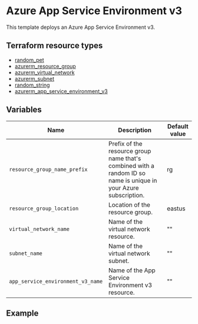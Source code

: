 # Azure App Service Environment v3
This template deploys an Azure App Service Environment v3.

## Terraform resource types

- [random_pet](https://registry.terraform.io/providers/hashicorp/random/latest/docs/resources/pet)
- [azurerm_resource_group](https://registry.terraform.io/providers/hashicorp/azurerm/latest/docs/resources/resource_group)
- [azurerm_virtual_network](https://registry.terraform.io/providers/hashicorp/azurerm/latest/docs/resources/virtual_network)
- [azurerm_subnet](https://registry.terraform.io/providers/hashicorp/azurerm/latest/docs/resources/subnet)
- [random_string](https://registry.terraform.io/providers/hashicorp/random/latest/docs/resources/string)
- [azurerm_app_service_environment_v3](https://registry.terraform.io/providers/hashicorp/azurerm/latest/docs/resources/app_service_environment_v3)

## Variables

| Name | Description | Default value |
|-|-|-|
| `resource_group_name_prefix` | Prefix of the resource group name that's combined with a random ID so name is unique in your Azure subscription. | rg |
| `resource_group_location` | Location of the resource group. | eastus |
| `virtual_network_name` | Name of the virtual network resource. | "" |
| `subnet_name` | Name of the virtual network subnet. | "" |
| `app_service_environment_v3_name` | Name of the App Service Environment v3 resource. | "" |

## Example